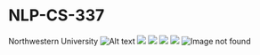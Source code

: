 # NLP-CS-337
Northwestern University
![Alt text](https://img.shields.io/badge/Hello-World-green)
<img src = "https://img.shields.io/badge/Good-Morning-green" />
<img src = "https://lol" />
<img src='https://img.shields.io/badge/Good-Night-green' />
<img src = "https://lol" onerror="this.onerror=null;this.src='https://img.shields.io/badge/Good-Night-green';" />
<img src="https://lol" alt="Image not found" onerror="this.onerror=null;this.src='https://img.shields.io/badge/Good-Night-green';" />
